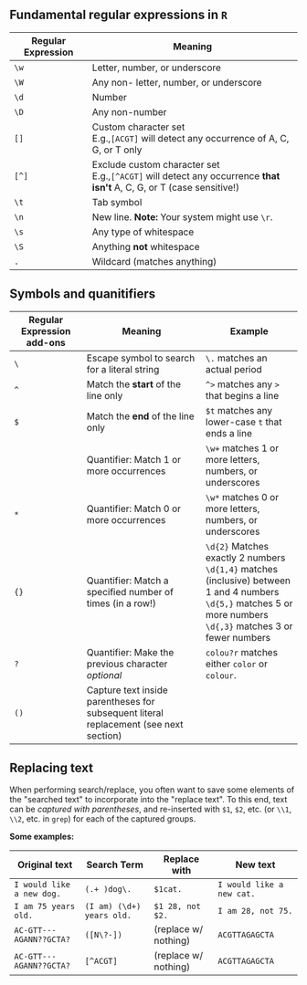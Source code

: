 ## Fundamental regular expressions in `R`

Regular Expression | Meaning 
-------------------|---------
`\w`               | Letter, number, or underscore  |
`\W`               | Any non- letter, number, or underscore
`\d`               | Number | 
`\D`               | Any non-number | 
`[]`               | Custom character set <br>E.g.,`[ACGT]` will detect any occurrence of A, C, G, or T only
`[^]`               | Exclude custom character set <br>E.g.,`[^ACGT]` will detect any occurrence **that isn't** A, C, G, or T (case sensitive!)
`\t`               | Tab symbol
`\n`               | New line. **Note:** Your system might use `\r`.
`\s`               | Any type of whitespace
`\S`               | Anything **not** whitespace
`.`                | Wildcard (matches anything)

## Symbols and quanitifiers

Regular Expression add-ons | Meaning | Example
-------------------|---------|---------
`\`                | Escape symbol to search for a literal string | `\.` matches an actual period
`^`                | Match the **start** of the line only | `^>` matches any `>` that begins a line
`$`                | Match the **end** of the line only | `$t` matches any lower-case `t` that ends a line
                | Quantifier: Match 1 or more occurrences | `\w+` matches 1 or more letters, numbers, or underscores
`*`                | Quantifier: Match 0 or more occurrences <br> | `\w*` matches 0 or more letters, numbers, or underscores
`{}`               | Quantifier: Match a specified number of times (in a row!) | `\d{2}` Matches exactly 2 numbers <br> `\d{1,4}` matches (inclusive) between 1 and 4 numbers <br> `\d{5,}` matches 5 or more numbers <br> `\d{,3}` matches 3 or fewer numbers
`?`                | Quantifier: Make the previous character *optional* | `colou?r` matches either `color` or `colour`.
`()`               | Capture text inside parentheses for subsequent literal replacement (see next section)


## Replacing text

When performing search/replace, you often want to save some elements of the "searched text" to incorporate into the "replace text". To this end, text can be *captured with parentheses*, and re-inserted with `$1`, `$2`, etc. (or `\\1`, `\\2`, etc. in `grep`) for each of the captured groups.

__Some examples:__

Original text | Search Term | Replace with | New text
--------------|-------------|--------------|---------
`I would like a new dog.` | `(.+ )dog\.` | `$1cat.` | `I would like a new cat.`
`I am 75 years old.` | `(I am) (\d+) years old.` | `$1 28, not $2.` | `I am 28, not 75.`
`AC-GTT---AGANN??GCTA?` | `([N\?-])` | (replace w/ nothing) | `ACGTTAGAGCTA`
`AC-GTT---AGANN??GCTA?` | `[^ACGT]` | (replace w/ nothing) | `ACGTTAGAGCTA`

